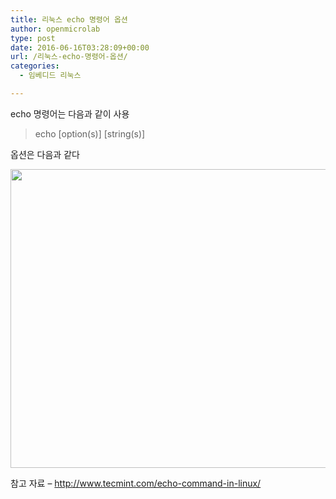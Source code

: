 ```yaml
---
title: 리눅스 echo 명령어 옵션
author: openmicrolab
type: post
date: 2016-06-16T03:28:09+00:00
url: /리눅스-echo-명령어-옵션/
categories:
  - 임베디드 리눅스

---
```

echo 명령어는 다음과 같이 사용

> echo \[option(s)\] \[string(s)\]

옵션은 다음과 같다

<img loading="lazy" class="alignnone wp-image-3687" src="http://res.cloudinary.com/openmicrolab/image/upload/c_scale,w_637/v1466047610/echo_cg0hla.jpg" width="637" height="478" /> 

참고 자료 &#8211; <a href="http://www.tecmint.com/echo-command-in-linux/" target="_blank">http://www.tecmint.com/echo-command-in-linux/</a>